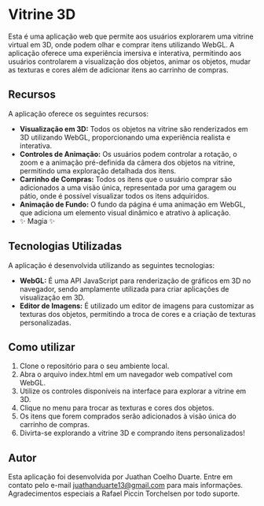 # Vitrine 3D

Esta é uma aplicação web que permite aos usuários explorarem uma vitrine virtual em 3D, onde podem olhar e comprar itens utilizando WebGL. A aplicação oferece uma experiência imersiva e interativa, permitindo aos usuários controlarem a visualização dos objetos, animar os objetos, mudar as texturas e cores além de adicionar itens ao carrinho de compras.

## Recursos

A aplicação oferece os seguintes recursos:

- **Visualização em 3D:** Todos os objetos na vitrine são renderizados em 3D utilizando WebGL, proporcionando uma experiência realista e interativa.
- **Controles de Animação:** Os usuários podem controlar a rotação, o zoom e a animação pré-definida da câmera dos objetos na vitrine, permitindo uma exploração detalhada dos itens.
- **Carrinho de Compras:** Todos os itens que o usuário comprar são adicionados a uma visão única, representada por uma garagem ou pátio, onde é possível visualizar todos os itens adquiridos.
- **Animação de Fundo:** O fundo da página é uma animação em WebGL, que adiciona um elemento visual dinâmico e atrativo à aplicação.
- ✨ Magia ✨

## Tecnologias Utilizadas

A aplicação é desenvolvida utilizando as seguintes tecnologias:

- **WebGL:** É uma API JavaScript para renderização de gráficos em 3D no navegador, sendo amplamente utilizada para criar aplicações de visualização em 3D.
- **Editor de Imagens:** É utilizado um editor de imagens para customizar as texturas dos objetos, permitindo a troca de cores e a criação de texturas personalizadas.

## Como utilizar

1. Clone o repositório para o seu ambiente local.
2. Abra o arquivo index.html em um navegador web compatível com WebGL.
3. Utilize os controles disponíveis na interface para explorar a vitrine em 3D.
4. Clique no menu para trocar as texturas e cores dos objetos.
5. Os itens que forem comprados serão adicionados à visão única do carrinho de compras.
6. Divirta-se explorando a vitrine 3D e comprando itens personalizados!

## Autor

Esta aplicação foi desenvolvida por Juathan Coelho Duarte. Entre em contato pelo e-mail juathanduarte13@gmail.com para mais informações.
&nbsp;
Agradecimentos especiais a Rafael Piccin Torchelsen por todo suporte.
&nbsp;

